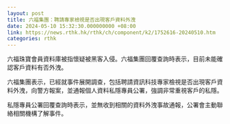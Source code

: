 ```yaml
---
layout: post
title: 六福集團：聘請專家檢視是否出現客戶資料外洩
date: 2024-05-10 15:32:30.000000000 +08:00
link: https://news.rthk.hk/rthk/ch/component/k2/1752616-20240510.htm
categories: rthk
---
```


六福珠寶會員資料庫被指懷疑被黑客入侵。六福集團回覆查詢時表示，目前未能確認客戶資料有否外洩。

六福集團表示，已經就事件展開調查，包括聘請資訊科技專家檢視是否出現客戶資料外洩，向警方報案，並通報個人資料私隱專員公署，強調非常重視客戶的私隱。

私隱專員公署回覆查詢時表示，並無收到相關的資料外洩事故通報，公署會主動聯絡相關機構了解事件。
